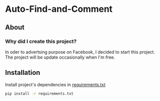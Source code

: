 # Auto-Find-and-Comment
## About
### Why did I create this project?
In oder to advertsing purpose on Facebook, I decided to start this project.
The project will be update occasionally when I'm free.
## Installation
Install project's dependencies in [requirements.txt](https://github.com/datdadev/Auto-Find-and-Comment/blob/main/requirements.txt)

```bash
pip install -r requirements.txt
```
